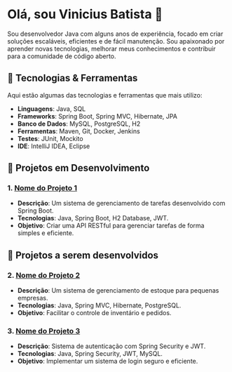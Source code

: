 # Olá, sou Vinicius Batista 👋

Sou desenvolvedor Java com alguns anos de experiência, focado em criar soluções escaláveis, eficientes e de fácil manutenção. Sou apaixonado por aprender novas tecnologias, melhorar meus conhecimentos e contribuir para a comunidade de código aberto.

## 🚀 Tecnologias & Ferramentas
Aqui estão algumas das tecnologias e ferramentas que mais utilizo:

- **Linguagens**: Java, SQL
- **Frameworks**: Spring Boot, Spring MVC, Hibernate, JPA
- **Banco de Dados**: MySQL, PostgreSQL, H2
- **Ferramentas**: Maven, Git, Docker, Jenkins
- **Testes**: JUnit, Mockito
- **IDE**: IntelliJ IDEA, Eclipse

## 🔧 Projetos em Desenvolvimento
### 1. [Nome do Projeto 1](link_do_repositorio)
   - **Descrição**: Um sistema de gerenciamento de tarefas desenvolvido com Spring Boot.
   - **Tecnologias**: Java, Spring Boot, H2 Database, JWT.
   - **Objetivo**: Criar uma API RESTful para gerenciar tarefas de forma simples e eficiente.

## 🔧 Projetos a serem desenvolvidos
### 2. [Nome do Projeto 2](link_do_repositorio)
   - **Descrição**: Um sistema de gerenciamento de estoque para pequenas empresas.
   - **Tecnologias**: Java, Spring MVC, Hibernate, PostgreSQL.
   - **Objetivo**: Facilitar o controle de inventário e pedidos.

### 3. [Nome do Projeto 3](link_do_repositorio)
   - **Descrição**: Sistema de autenticação com Spring Security e JWT.
   - **Tecnologias**: Java, Spring Security, JWT, MySQL.
   - **Objetivo**: Implementar um sistema de login seguro e eficiente.




